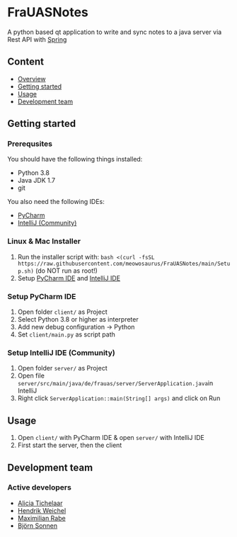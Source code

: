 # FraUASNotes

A python based qt application to write and sync notes to a java server via Rest API with [Spring](https://spring.io/)

## Content

- [Overview](#overview)
- [Getting started](#getting-started)
- [Usage](#usage)
- [Development team](#development-team)

## Getting started

### Prerequsites 

You should have the following things installed:
- Python 3.8
- Java JDK 1.7
- git

You also need the following IDEs:
- [PyCharm](https://www.jetbrains.com/pycharm/)
- [IntelliJ (Community)](https://www.jetbrains.com/idea/)

### Linux & Mac Installer
1. Run the installer script with: ```bash <(curl -fsSL https://raw.githubusercontent.com/meowosaurus/FraUASNotes/main/Setup.sh)``` (do NOT run as root!)
2. Setup [PyCharm IDE](#setup-pycharm-ide) and [IntelliJ IDE](#setup-intellij-ide-(community)) 

### Setup PyCharm IDE
1. Open folder ```client/``` as Project
2. Select Python 3.8 or higher as interpreter
3. Add new debug configuration -> Python
4. Set ```client/main.py``` as script path

### Setup IntelliJ IDE (Community)
1. Open folder ```server/``` as Project
2. Open file ```server/src/main/java/de/frauas/server/ServerApplication.java```in IntelliJ
3. Right click ```ServerApplication::main(String[] args)``` and click on Run

## Usage
1. Open ```client/``` with PyCharm IDE & open ```server/``` with IntelliJ IDE
2. First start the server, then the client

## Development team

### Active developers

- [Alicia Tichelaar](https://github.com/lizziti)
- [Hendrik Weichel](https://github.com/hendrikkwe)
- [Maximilian Rabe](https://github.com/Vynalys)
- [Björn Sonnen](https://github.com/meowosaurus)
